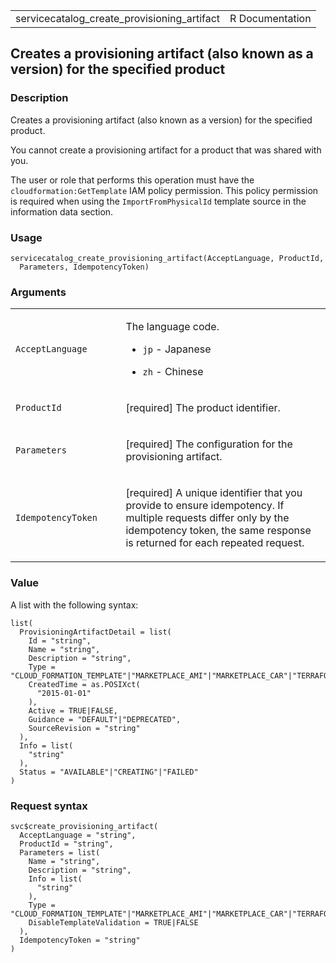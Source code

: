 <table style="width: 100%;">
<tbody>
<tr class="odd">
<td>servicecatalog_create_provisioning_artifact</td>
<td style="text-align: right;">R Documentation</td>
</tr>
</tbody>
</table>

## Creates a provisioning artifact (also known as a version) for the specified product

### Description

Creates a provisioning artifact (also known as a version) for the
specified product.

You cannot create a provisioning artifact for a product that was shared
with you.

The user or role that performs this operation must have the
`cloudformation:GetTemplate` IAM policy permission. This policy
permission is required when using the `ImportFromPhysicalId` template
source in the information data section.

### Usage

    servicecatalog_create_provisioning_artifact(AcceptLanguage, ProductId,
      Parameters, IdempotencyToken)

### Arguments

<table>
<colgroup>
<col style="width: 35%" />
<col style="width: 65%" />
</colgroup>
<tbody>
<tr class="odd">
<td><code
id="servicecatalog_create_provisioning_artifact_:_AcceptLanguage">AcceptLanguage</code></td>
<td><p>The language code.</p>
<ul>
<li><p><code>jp</code> - Japanese</p></li>
<li><p><code>zh</code> - Chinese</p></li>
</ul></td>
</tr>
<tr class="even">
<td><code
id="servicecatalog_create_provisioning_artifact_:_ProductId">ProductId</code></td>
<td><p>[required] The product identifier.</p></td>
</tr>
<tr class="odd">
<td><code
id="servicecatalog_create_provisioning_artifact_:_Parameters">Parameters</code></td>
<td><p>[required] The configuration for the provisioning
artifact.</p></td>
</tr>
<tr class="even">
<td><code
id="servicecatalog_create_provisioning_artifact_:_IdempotencyToken">IdempotencyToken</code></td>
<td><p>[required] A unique identifier that you provide to ensure
idempotency. If multiple requests differ only by the idempotency token,
the same response is returned for each repeated request.</p></td>
</tr>
</tbody>
</table>

### Value

A list with the following syntax:

    list(
      ProvisioningArtifactDetail = list(
        Id = "string",
        Name = "string",
        Description = "string",
        Type = "CLOUD_FORMATION_TEMPLATE"|"MARKETPLACE_AMI"|"MARKETPLACE_CAR"|"TERRAFORM_OPEN_SOURCE",
        CreatedTime = as.POSIXct(
          "2015-01-01"
        ),
        Active = TRUE|FALSE,
        Guidance = "DEFAULT"|"DEPRECATED",
        SourceRevision = "string"
      ),
      Info = list(
        "string"
      ),
      Status = "AVAILABLE"|"CREATING"|"FAILED"
    )

### Request syntax

    svc$create_provisioning_artifact(
      AcceptLanguage = "string",
      ProductId = "string",
      Parameters = list(
        Name = "string",
        Description = "string",
        Info = list(
          "string"
        ),
        Type = "CLOUD_FORMATION_TEMPLATE"|"MARKETPLACE_AMI"|"MARKETPLACE_CAR"|"TERRAFORM_OPEN_SOURCE",
        DisableTemplateValidation = TRUE|FALSE
      ),
      IdempotencyToken = "string"
    )
